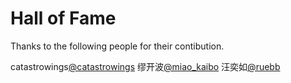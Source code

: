 # Hall of Fame

Thanks to the following people for their contibution.

catastrowings[@catastrowings](https://gitee.com/catastrowings)
缪开波[@miao_kaibo](https://gitee.com/miao_kaibo)
汪奕如[@ruebb](https://gitee.com/ruebb)
